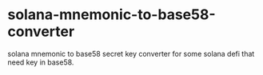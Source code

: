 # solana-mnemonic-to-base58-converter
solana mnemonic to base58 secret key converter for some solana defi that need key in base58.
